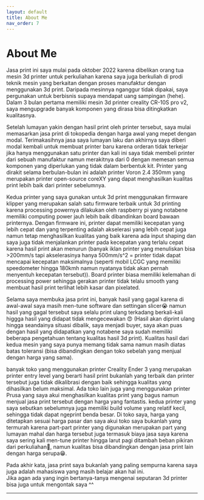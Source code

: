 ```yaml
---
layout: default
title: About Me
nav_order: 7
---
```


# About Me

Jasa print ini saya mulai pada oktober 2022 karena dibelikan orang tua mesin 3d printer untuk perkuliahan karena saya juga berkuliah di prodi teknik mesin yang berkaitan dengan proses manufaktur dengan menggunakan 3d print. Daripada mesinnya nganggur tidak dipakai, saya pergunakan untuk berbisnis supaya mendapat uang sampingan (hehe). Dalam 3 bulan pertama memiliki mesin 3d printer creality CR-10S pro v2, saya mengupgrade banyak komponen yang dirasa bisa ditingkatkan kualitasnya. 

Setelah lumayan yakin dengan hasil print oleh printer tersebut, saya mulai memasarkan jasa print di tokopedia dengan harga awal yang mepet dengan modal. Terimakasihnya jasa saya lumayan laku dan akhirnya saya diberi modal kembali untuk membuat printer baru karena orderan tidak terkejar jika hanya menggunakan satu printer dan kali ini saya tidak membeli printer dari sebuah manufaktur namun merakitnya dari 0 dengan memesan semua komponen yang diperlukan yang tidak dalam berbentuk kit. Printer yang dirakit selama berbulan-bulan ini adalah printer Voron 2.4 350mm yang merupakan printer open-source coreXY yang dapat menghasilkan kualitas print lebih baik dari printer sebelumnya.

Kedua printer yang saya gunakan untuk 3d print menggunakan firmware klipper yang merupakan salah satu firmware terbaik untuk 3d printing karena processing powernya dilakukan oleh raspberry pi yang notabene memiliki computing power jauh lebih baik dibandinkan board bawaan printernya. Dengan firmware ini, printer dapat memiliki kecepatan yang lebih cepat dan yang terpenting adalah akselerasi yang lebih cepat juga namun tetap menghasilkan kualitas yang baik karena ada input shaping dan saya juga tidak menjalankan printer pada kecepatan yang terlalu cepat karena hasil print akan menurun (banyak iklan printer yang menuliskan bisa >200mm/s tapi akselerasinya hanya 500mm/s^2 = printer tidak dapat mencapai kecepatan maksimalnya (seperti mobil LCGC yang memiliki speedometer hingga 180kmh namun nyatanya tidak akan pernah menyentuh kecepatan tersebut)). Board printer biasa memiliki kelemahan di processing power sehingga gerakan printer tidak telalu smooth yang membuat hasil print terlihat lebih kasar dan pixelated.

Selama saya membuka jasa print ini, banyak hasil yang gagal karena di awal-awal saya masih men-tune software dan settingan slicer😭 namun hasil yang gagal tersebut saya selalu print ulang terkadang berkali-kali higgga hasil yang didapat tidak mengecewakan 😍 (Hasil akan diprint ulang hingga seandainya situasi dibalik, saya menjadi buyer, saya akan puas dengan hasil yang didapatkan yang notabene saya sudah memiliki beberapa pengetahuan tentang kualitas hasil 3d print). Kualitas hasil dari kedua mesin yang saya punya memang tidak sama namun masih diatas batas toleransi (bisa dibandingkan dengan toko sebelah yang menjual dengan harga yang sama). 

banyak toko yang menggunakan printer Creality Ender 3 yang merupakan printer entry level yang berarti hasil print bukanlah yang terbaik dan printer tersebut juga tidak dikalibrasi dengan baik sehingga kualitas yang dihasilkan belum maksimal. Ada toko lain juga yang menggunakan printer Prusa yang saya akui menghasilkan kualitas print yang bagus namun menjual jasa print tersebut dengan harga yang fantastis. kedua printer yang saya sebutkan sebelumnya juga memiliki build volume yang relatif kecil, sehingga tidak dapat ngeprint benda besar. Di toko saya, harga yang ditetapkan sesuai harga pasar dan saya akui toko saya bukanlah yang termurah karena part-part printer yang digunakan merupakan part yang lumayan mahal dan harga tersebut juga termasuk biaya jasa saya karena saya sering kali men-tune printer hingga larut pagi ditambah beban pikiran dari perkuliahan🥲, namun kualitas bisa dibandingkan dengan jasa print lain dengan harga serupa😁.

Pada akhir kata, jasa print saya bukanlah yang paling sempurna karena saya juga adalah mahasiswa yang masih belajar akan hal ini.  
Jika agan ada yang ingin bertanya-tanya mengenai seputaran 3d printer bisa juga untuk mengontak saya ^^


---


